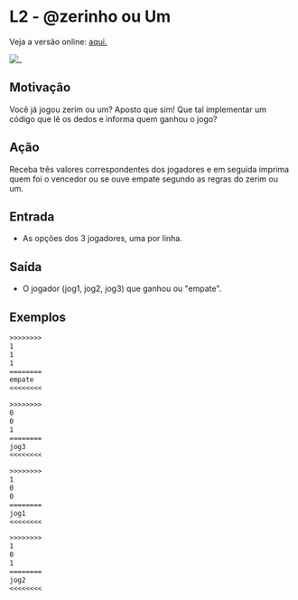 # L2 - @zerinho ou Um

Veja a versão online: [aqui.](https://github.com/qxcodefup/arcade/blob/master/base/zerinho/Readme.md)

![_](https://raw.githubusercontent.com/qxcodefup/arcade/master/base/zerinho/cover.jpg)

## Motivação

Você já jogou zerim ou um? Aposto que sim!
Que tal implementar um código que lê os dedos e informa quem ganhou o jogo?

## Ação

Receba três valores correspondentes dos jogadores e em seguida imprima quem foi o vencedor ou se ouve empate segundo as regras do zerim ou um.

## Entrada

* As opções dos 3 jogadores, uma por linha.

## Saída

* O jogador (jog1, jog2, jog3) que ganhou ou "empate".

## Exemplos

``` txt
>>>>>>>>
1
1
1
========
empate
<<<<<<<<

>>>>>>>>
0
0
1
========
jog3
<<<<<<<<

>>>>>>>>
1
0
0
========
jog1
<<<<<<<<

>>>>>>>>
1
0
1
========
jog2
<<<<<<<<
```
